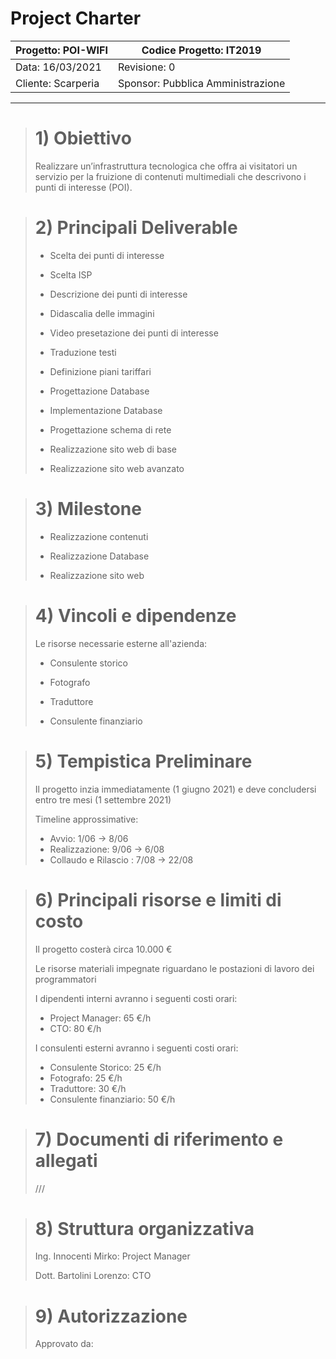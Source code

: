 # Project Charter

| Progetto: POI-WIFI | Codice Progetto: IT2019           |
| ------------------ | --------------------------------- |
| Data: 16/03/2021   | Revisione: 0                      |
| Cliente: Scarperia | Sponsor: Pubblica Amministrazione |

---

> # 1) Obiettivo
> 
> Realizzare un’infrastruttura tecnologica che offra ai visitatori un servizio per la fruizione di contenuti multimediali che descrivono i punti di interesse (POI).



> # 2) Principali Deliverable
> 
> - Scelta dei punti di interesse
> 
> - Scelta ISP
> 
> - Descrizione dei punti di interesse
> 
> - Didascalia delle immagini
> 
> - Video presetazione dei punti di interesse
> 
> - Traduzione testi
> 
> - Definizione piani tariffari
> 
> - Progettazione Database
> 
> - Implementazione Database
> 
> - Progettazione schema di rete 
>
> - Realizzazione sito web di base
> 
> - Realizzazione sito web avanzato



> # 3) Milestone
> 
> - Realizzazione contenuti
> 
> - Realizzazione Database
> 
> - Realizzazione sito web



> # 4) Vincoli e dipendenze
> 
> Le risorse necessarie esterne all'azienda:
> 
> - Consulente storico
> 
> - Fotografo
> 
> - Traduttore
> 
> - Consulente finanziario 



> # 5) Tempistica Preliminare
> 
>   Il progetto inzia immediatamente (1 giugno 2021) e deve concludersi entro tre mesi (1 settembre 2021)
>   
>   Timeline approssimative:
>   - Avvio:                1/06 -> 8/06
>   - Realizzazione:        9/06 -> 6/08
>   - Collaudo e Rilascio : 7/08 -> 22/08



> # 6) Principali risorse e limiti di costo
> 
>   Il progetto costerà circa 10.000 €
>   
>   Le risorse materiali impegnate riguardano le postazioni di lavoro dei programmatori
>   
>   I dipendenti interni avranno i seguenti costi orari:
>   - Project Manager: 65 €/h
>   - CTO: 80 €/h
>   
>   I consulenti esterni avranno i seguenti costi orari:
>   - Consulente Storico: 25 €/h
>   - Fotografo: 25 €/h
>   - Traduttore: 30 €/h
>   - Consulente finanziario: 50 €/h



> # 7) Documenti di riferimento e allegati
>  
> ///



> # 8) Struttura organizzativa
> 
> Ing. Innocenti Mirko: Project Manager
> 
> Dott. Bartolini Lorenzo: CTO



> # 9) Autorizzazione
> 
> Approvato da:
